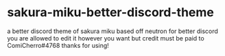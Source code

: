 # sakura-miku-better-discord-theme
a better discord theme of sakura miku based off neutron for better discord you are allowed to edit it however you want but credit must be paid to ComiCherro#4768 thanks for using!
